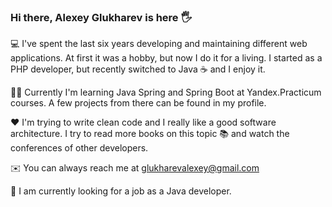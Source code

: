 ### Hi there, Alexey Glukharev is here :raised_hand_with_fingers_splayed:

:computer: I've spent the last six years developing and maintaining different web applications. At first it was a hobby, but now I do it for a living. I started as a PHP developer, but recently switched to Java :coffee: and I enjoy it.

:man_student: Currently I'm learning Java Spring and Spring Boot at Yandex.Practicum courses. A few projects from there can be found in my profile.

:heart: I'm trying to write clean code and I really like a good software architecture. I try to read more books on this topic :books: and watch the conferences of other developers.

:envelope: You can always reach me at glukharevalexey@gmail.com

:eyes: I am currently looking for a job as a Java developer.
